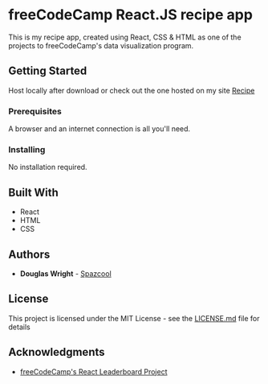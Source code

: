 # freeCodeCamp React.JS recipe app

This is my recipe app, created using React, CSS & HTML as one of the projects to freeCodeCamp's data visualization program.

## Getting Started

Host locally after download or check out the one hosted on my site [Recipe](http://www.spazcool.com/recipe/)

### Prerequisites

A browser and an internet connection is all you'll need.

### Installing

No installation required.

## Built With

* React
* HTML
* CSS

## Authors

* **Douglas Wright** - [Spazcool](https://github.com/Spazcool)

## License

This project is licensed under the MIT License - see the [LICENSE.md](LICENSE.md) file for details

## Acknowledgments

* [freeCodeCamp's React Leaderboard Project](https://www.freecodecamp.org/challenges/build-a-recipe-box)

